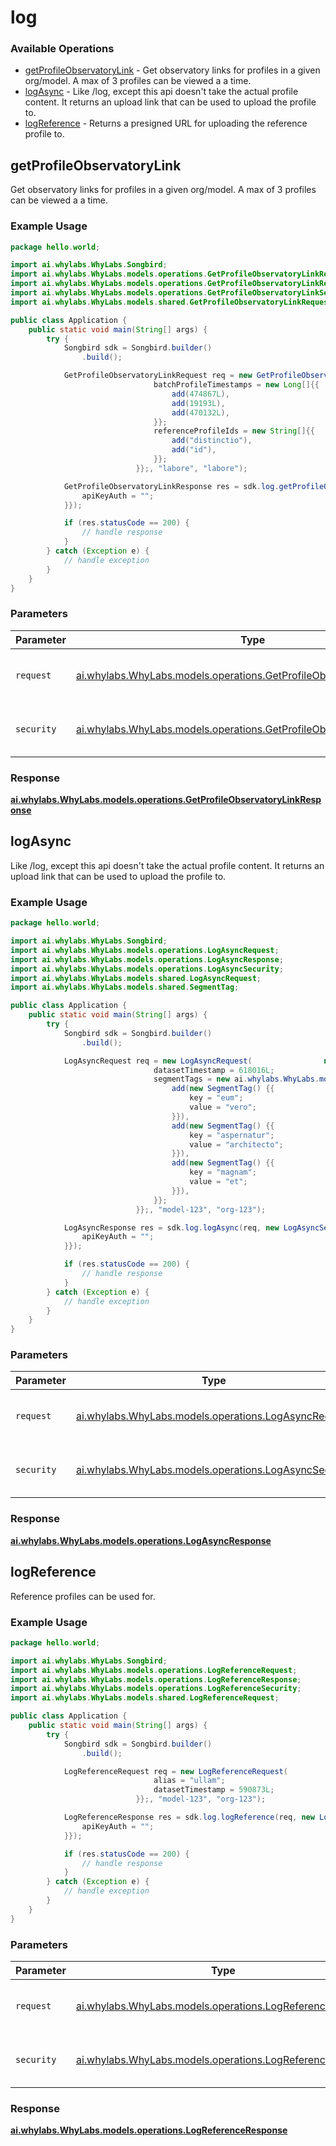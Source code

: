 # log

### Available Operations

* [getProfileObservatoryLink](#getprofileobservatorylink) - Get observatory links for profiles in a given org/model. A max of 3 profiles can be viewed a a time.
* [logAsync](#logasync) - Like /log, except this api doesn't take the actual profile content. It returns an upload link that can be used to upload the profile to.
* [logReference](#logreference) - Returns a presigned URL for uploading the reference profile to.

## getProfileObservatoryLink

Get observatory links for profiles in a given org/model. A max of 3 profiles can be viewed a a time.

### Example Usage

```java
package hello.world;

import ai.whylabs.WhyLabs.Songbird;
import ai.whylabs.WhyLabs.models.operations.GetProfileObservatoryLinkRequest;
import ai.whylabs.WhyLabs.models.operations.GetProfileObservatoryLinkResponse;
import ai.whylabs.WhyLabs.models.operations.GetProfileObservatoryLinkSecurity;
import ai.whylabs.WhyLabs.models.shared.GetProfileObservatoryLinkRequest;

public class Application {
    public static void main(String[] args) {
        try {
            Songbird sdk = Songbird.builder()
                .build();

            GetProfileObservatoryLinkRequest req = new GetProfileObservatoryLinkRequest(                new GetProfileObservatoryLinkRequest() {{
                                batchProfileTimestamps = new Long[]{{
                                    add(474867L),
                                    add(19193L),
                                    add(470132L),
                                }};
                                referenceProfileIds = new String[]{{
                                    add("distinctio"),
                                    add("id"),
                                }};
                            }};, "labore", "labore");            

            GetProfileObservatoryLinkResponse res = sdk.log.getProfileObservatoryLink(req, new GetProfileObservatoryLinkSecurity("suscipit") {{
                apiKeyAuth = "";
            }});

            if (res.statusCode == 200) {
                // handle response
            }
        } catch (Exception e) {
            // handle exception
        }
    }
}
```

### Parameters

| Parameter                                                                                                                              | Type                                                                                                                                   | Required                                                                                                                               | Description                                                                                                                            |
| -------------------------------------------------------------------------------------------------------------------------------------- | -------------------------------------------------------------------------------------------------------------------------------------- | -------------------------------------------------------------------------------------------------------------------------------------- | -------------------------------------------------------------------------------------------------------------------------------------- |
| `request`                                                                                                                              | [ai.whylabs.WhyLabs.models.operations.GetProfileObservatoryLinkRequest](../../models/operations/GetProfileObservatoryLinkRequest.md)   | :heavy_check_mark:                                                                                                                     | The request object to use for the request.                                                                                             |
| `security`                                                                                                                             | [ai.whylabs.WhyLabs.models.operations.GetProfileObservatoryLinkSecurity](../../models/operations/GetProfileObservatoryLinkSecurity.md) | :heavy_check_mark:                                                                                                                     | The security requirements to use for the request.                                                                                      |


### Response

**[ai.whylabs.WhyLabs.models.operations.GetProfileObservatoryLinkResponse](../../models/operations/GetProfileObservatoryLinkResponse.md)**


## logAsync

Like /log, except this api doesn't take the actual profile content. It returns an upload link that can be used to upload the profile to.

### Example Usage

```java
package hello.world;

import ai.whylabs.WhyLabs.Songbird;
import ai.whylabs.WhyLabs.models.operations.LogAsyncRequest;
import ai.whylabs.WhyLabs.models.operations.LogAsyncResponse;
import ai.whylabs.WhyLabs.models.operations.LogAsyncSecurity;
import ai.whylabs.WhyLabs.models.shared.LogAsyncRequest;
import ai.whylabs.WhyLabs.models.shared.SegmentTag;

public class Application {
    public static void main(String[] args) {
        try {
            Songbird sdk = Songbird.builder()
                .build();

            LogAsyncRequest req = new LogAsyncRequest(                new LogAsyncRequest() {{
                                datasetTimestamp = 618016L;
                                segmentTags = new ai.whylabs.WhyLabs.models.shared.SegmentTag[]{{
                                    add(new SegmentTag() {{
                                        key = "eum";
                                        value = "vero";
                                    }}),
                                    add(new SegmentTag() {{
                                        key = "aspernatur";
                                        value = "architecto";
                                    }}),
                                    add(new SegmentTag() {{
                                        key = "magnam";
                                        value = "et";
                                    }}),
                                }};
                            }};, "model-123", "org-123");            

            LogAsyncResponse res = sdk.log.logAsync(req, new LogAsyncSecurity("excepturi") {{
                apiKeyAuth = "";
            }});

            if (res.statusCode == 200) {
                // handle response
            }
        } catch (Exception e) {
            // handle exception
        }
    }
}
```

### Parameters

| Parameter                                                                                            | Type                                                                                                 | Required                                                                                             | Description                                                                                          |
| ---------------------------------------------------------------------------------------------------- | ---------------------------------------------------------------------------------------------------- | ---------------------------------------------------------------------------------------------------- | ---------------------------------------------------------------------------------------------------- |
| `request`                                                                                            | [ai.whylabs.WhyLabs.models.operations.LogAsyncRequest](../../models/operations/LogAsyncRequest.md)   | :heavy_check_mark:                                                                                   | The request object to use for the request.                                                           |
| `security`                                                                                           | [ai.whylabs.WhyLabs.models.operations.LogAsyncSecurity](../../models/operations/LogAsyncSecurity.md) | :heavy_check_mark:                                                                                   | The security requirements to use for the request.                                                    |


### Response

**[ai.whylabs.WhyLabs.models.operations.LogAsyncResponse](../../models/operations/LogAsyncResponse.md)**


## logReference

Reference profiles can be used for.

### Example Usage

```java
package hello.world;

import ai.whylabs.WhyLabs.Songbird;
import ai.whylabs.WhyLabs.models.operations.LogReferenceRequest;
import ai.whylabs.WhyLabs.models.operations.LogReferenceResponse;
import ai.whylabs.WhyLabs.models.operations.LogReferenceSecurity;
import ai.whylabs.WhyLabs.models.shared.LogReferenceRequest;

public class Application {
    public static void main(String[] args) {
        try {
            Songbird sdk = Songbird.builder()
                .build();

            LogReferenceRequest req = new LogReferenceRequest(                new LogReferenceRequest() {{
                                alias = "ullam";
                                datasetTimestamp = 590873L;
                            }};, "model-123", "org-123");            

            LogReferenceResponse res = sdk.log.logReference(req, new LogReferenceSecurity("quos") {{
                apiKeyAuth = "";
            }});

            if (res.statusCode == 200) {
                // handle response
            }
        } catch (Exception e) {
            // handle exception
        }
    }
}
```

### Parameters

| Parameter                                                                                                    | Type                                                                                                         | Required                                                                                                     | Description                                                                                                  |
| ------------------------------------------------------------------------------------------------------------ | ------------------------------------------------------------------------------------------------------------ | ------------------------------------------------------------------------------------------------------------ | ------------------------------------------------------------------------------------------------------------ |
| `request`                                                                                                    | [ai.whylabs.WhyLabs.models.operations.LogReferenceRequest](../../models/operations/LogReferenceRequest.md)   | :heavy_check_mark:                                                                                           | The request object to use for the request.                                                                   |
| `security`                                                                                                   | [ai.whylabs.WhyLabs.models.operations.LogReferenceSecurity](../../models/operations/LogReferenceSecurity.md) | :heavy_check_mark:                                                                                           | The security requirements to use for the request.                                                            |


### Response

**[ai.whylabs.WhyLabs.models.operations.LogReferenceResponse](../../models/operations/LogReferenceResponse.md)**

